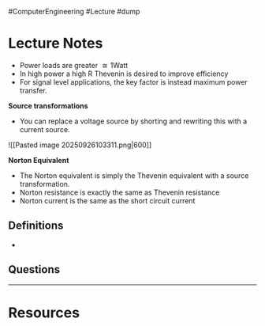 #ComputerEngineering #Lecture #dump

# Lecture Notes
- Power loads are greater $\cong 1 \text{Watt}$
- In high power a high R Thevenin is desired to improve efficiency
- For signal level applications, the key factor is instead maximum power transfer. 


**Source transformations**
- You can replace a voltage source by shorting and rewriting this with a current source. 


![[Pasted image 20250926103311.png|600]]

**Norton Equivalent**
- The Norton equivalent is simply the Thevenin equivalent with a source transformation.
- Norton resistance is exactly the same as Thevenin resistance 
- Norton current is the same as the short circuit current



## Definitions
- 

## Questions


---
# Resources 